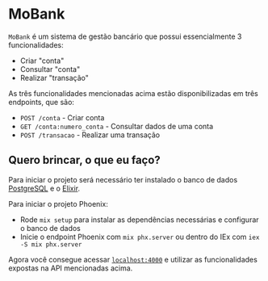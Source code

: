 # MoBank                                                                                                                                                                         
                                                                                                                                                                                 
`MoBank` é um sistema de gestão bancário que possui essencialmente 3 funcionalidades:                                                                                            
- Criar "conta"                                                                                                                                                                  
- Consultar "conta"                                                                                                                                                              
- Realizar "transação"                                                                                                                                                           
                                                                                                                                                                                 
As três funcionalidades mencionadas acima estão disponibilizadas em três endpoints, que são:                                                                                      
- `POST /conta` - Criar conta                                                                                                                                                      
- `GET /conta:numero_conta` - Consultar dados de uma conta                                                                                                                         
- `POST /transacao` - Realizar uma transação                                                                                                                                       
                                                                                                                                                                                 
## Quero brincar, o que eu faço?                                                                                                                                                 
Para iniciar o projeto será necessário ter instalado o banco de dados [PostgreSQL](https://www.postgresql.org/) e o [Elixir](https://elixir-lang.org/).                         
                                                                                                                                                                                 
Para iniciar o projeto Phoenix:                                                                                                                                                  
  * Rode `mix setup` para instalar as dependências necessárias e configurar o banco de dados                                                                                     
  * Inicie o endpoint Phoenix com `mix phx.server` ou dentro do IEx com `iex -S mix phx.server`                                                                                  
                                                                                                                                                                                 
Agora você consegue acessar [`localhost:4000`](http://localhost:4000) e utilizar as funcionalidades expostas na API mencionadas acima.                                     
